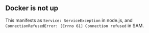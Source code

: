 
## Docker is not up
This manifests as `Service: ServiceException` in node.js, 
and `ConnectionRefusedError: [Errno 61] Connection refused` in SAM.

